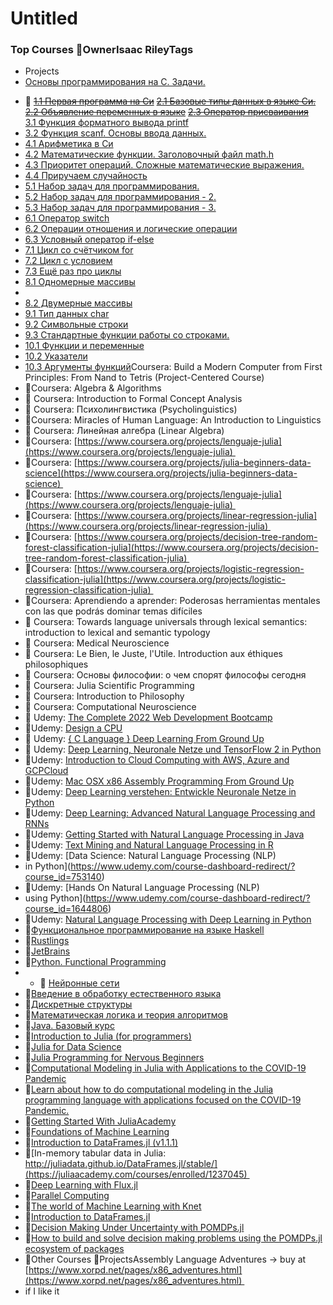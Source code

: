 # Untitled

### Top Courses 🌱OwnerIsaac RileyTags

- Projects
- [Основы программирования на C. Задачи.](https://stepik.org/course/3078) 
* 🌰 ~~[1.1 Первая программа на Си](https://stepik.org/lesson/13977?unit=30906)~~ ~~[2.1 Базовые типы данных в языке Си.](https://stepik.org/lesson/34299?unit=30901)~~ ~~[2.2 Объявление переменных в языке](https://stepik.org/lesson/36170?unit=30900)~~ ~~[2.3 Оператор присваивания](https://stepik.org/lesson/38673?unit=30902)~~ [3.1 Функция форматного вывода printf](https://stepik.org/lesson/40164?unit=30907) 
* [3.2 Функция scanf. Основы ввода данных.](https://stepik.org/lesson/40318?unit=30908) 
* [4.1 Арифметика в Си](https://stepik.org/lesson/40857?unit=30903) 
* [4.2 Математические функции. Заголовочный файл math.h](https://stepik.org/lesson/41090?unit=30904) 
* [4.3 Приоритет операций. Сложные математические выражения.](https://stepik.org/lesson/41457?unit=30905) 
* [4.4 Приручаем случайность](https://stepik.org/lesson/53161?unit=31258) 
* [5.1 Набор задач для программирования.](https://stepik.org/lesson/53872?unit=32085) 
* [5.2 Набор задач для программирования - 2.](https://stepik.org/lesson/54437?unit=32490) 
* [5.3 Набор задач для программирования - 3.](https://stepik.org/lesson/54462?unit=32612) 
* [6.1 Оператор switch](https://stepik.org/lesson/54840?unit=34364) 
* [6.2 Операции отношения и логические операции](https://stepik.org/lesson/57210?unit=35061) 
* [6.3 Условный оператор if-else](https://stepik.org/lesson/57425?unit=35201) 
* [7.1 Цикл со счётчиком for](https://stepik.org/lesson/57650?unit=35411) 
* [7.2 Цикл с условием](https://stepik.org/lesson/64123?unit=41087) 
* [7.3 Ещё раз про циклы](https://stepik.org/lesson/64311?unit=41389) 
* [8.1 Одномерные массивы](https://stepik.org/lesson/64560?unit=41410) 
* [](https://stepik.org/lesson/64657?unit=41549) 
* [8.2 Двумерные массивы](https://stepik.org/lesson/64657?unit=41549) 
* [9.1 Тип данных char](https://stepik.org/lesson/64750?unit=41555) 
* [9.2 Символьные строки](https://stepik.org/lesson/64969?unit=41758) 
* [9.3 Стандартные функции работы со строками.](https://stepik.org/lesson/65084?unit=41875) 
* [10.1 Функции и переменные](https://stepik.org/lesson/65094?unit=41881) 
* [10.2 Указатели](https://stepik.org/lesson/65151?unit=42121) 
* [10.3 Аргументы функций](https://stepik.org/lesson/65373?unit=42143)Coursera: Build a Modern Computer from First Principles: From Nand to Tetris (Project-Centered Course) 
* 🌰Coursera: Algebra & Algorithms 
* 🌰 Coursera: Introduction to Formal Concept Analysis 
* 🌰 Coursera: Психолингвистика (Psycholinguistics) 
* 🌰Coursera: Miracles of Human Language: An Introduction to Linguistics 
* 🌰 Coursera: Линейная алгебра (Linear Algebra) 
* 🌰Coursera: [https://www.coursera.org/projects/lenguaje-julia](https://www.coursera.org/projects/lenguaje-julia) 
* 🌰Coursera: [https://www.coursera.org/projects/julia-beginners-data-science](https://www.coursera.org/projects/julia-beginners-data-science) 
* 🌰Coursera: [https://www.coursera.org/projects/lenguaje-julia](https://www.coursera.org/projects/lenguaje-julia) 
* 🌰Coursera: [https://www.coursera.org/projects/linear-regression-julia](https://www.coursera.org/projects/linear-regression-julia) 
* 🌰Coursera: [https://www.coursera.org/projects/decision-tree-random-forest-classification-julia](https://www.coursera.org/projects/decision-tree-random-forest-classification-julia) 
* 🌰Coursera: [https://www.coursera.org/projects/logistic-regression-classification-julia](https://www.coursera.org/projects/logistic-regression-classification-julia) 
* 🌰Coursera: Aprendiendo a aprender: Poderosas herramientas mentales con las que podrás dominar temas difíciles 
* 🌰 Coursera: Towards language universals through lexical semantics: introduction to lexical and semantic typology 
* 🌰 Coursera: Medical Neuroscience 
* 🌰 Coursera: Le Bien, le Juste, l'Utile. Introduction aux éthiques philosophiques 
* 🌰 Coursera: Основы философии: о чем спорят философы сегодня 
* 🌰 Coursera: Julia Scientific Programming 
* 🌰 Coursera: Introduction to Philosophy 
* 🌰 Coursera: Computational Neuroscience 
* 🌰 Udemy: [The Complete 2022 Web Development Bootcamp](https://www.udemy.com/course-dashboard-redirect/?course_id=1565838) 
* 🌰Udemy: [Design a CPU](https://www.udemy.com/course/design-a-cpu/learn) 
* 🌰 Udemy: [{ C Language } Deep Learning From Ground Up](https://www.udemy.com/course/c-language-deep-learning-from-ground-uptm/learn/) 
* 🌰 Udemy: [Deep Learning, Neuronale Netze und TensorFlow 2 in Python](https://www.udemy.com/course-dashboard-redirect/?course_id=1404090) 
* 🌰Udemy: [Introduction to Cloud Computing with AWS, Azure and GCPCloud](https://www.udemy.com/course-dashboard-redirect/?course_id=2414030) 
* 🌰Udemy: [Mac OSX x86 Assembly Programming From Ground Up](https://www.udemy.com/course-dashboard-redirect/?course_id=3218011) 
* 🌰Udemy: [Deep Learning verstehen: Entwickle Neuronale Netze in Python](https://www.udemy.com/course-dashboard-redirect/?course_id=1528850) 
* 🌰Udemy: [Deep Learning: Advanced Natural Language Processing and RNNs](https://www.udemy.com/course-dashboard-redirect/?course_id=1647976) 
* 🌰Udemy: [Getting Started with Natural Language Processing in Java](https://www.udemy.com/course-dashboard-redirect/?course_id=1341904) 
* 🌰Udemy: [Text Mining and Natural Language Processing in R](https://www.udemy.com/course-dashboard-redirect/?course_id=1470544) 
* 🌰Udemy: [Data Science: Natural Language Processing (NLP) 
* in Python](https://www.udemy.com/course-dashboard-redirect/?course_id=753140) 
* 🌰Udemy: [Hands On Natural Language Processing (NLP) 
* using Python](https://www.udemy.com/course-dashboard-redirect/?course_id=1644806) 
* 🌰Udemy: [Natural Language Processing with Deep Learning in Python](https://www.udemy.com/course-dashboard-redirect/?course_id=918390) 
* 🌰[Функциональное программирование на языке Haskell](https://stepik.org/course/75) 
* 🌰[Rustlings](https://stepik.org/course/59778) 
* 🌰[JetBrains](https://stepik.org/users/17813950) 
* 🌰[Python. Functional Programming](https://stepik.org/course/2057) 
*  * 🌰 [Нейронные сети](https://stepik.org/course/401) 
* 🌰[Введение в обработку естественного языка](https://stepik.org/course/1233) 
* 🌰[Дискретные структуры](https://stepik.org/course/83) 
* 🌰[Математическая логика и теория алгоритмов](https://stepik.org/course/48679) 
* 🌰[Java. Базовый курс](https://stepik.org/course/187) 
* 🌰[Introduction to Julia (for programmers)](https://juliaacademy.com/courses/enrolled/375479) 
* 🌰[Julia for Data Science](https://juliaacademy.com/courses/enrolled/937702) 
* 🌰[Julia Programming for Nervous Beginners](https://juliaacademy.com/courses/enrolled/1363996) 
* 🌰[Computational Modeling in Julia with Applications to the COVID-19 Pandemic](https://juliaacademy.com/courses/enrolled/942996) 
* 🌰[Learn about how to do computational modeling in the Julia programming language with applications focused on the COVID-19 Pandemic.](https://juliaacademy.com/courses/enrolled/942996) 
* 🌰[Getting Started With JuliaAcademy](https://juliaacademy.com/courses/enrolled/689459) 
* 🌰[Foundations of Machine Learning](https://juliaacademy.com/courses/enrolled/392870) 
* 🌰[Introduction to DataFrames.jl (v1.1.1)](https://juliaacademy.com/courses/enrolled/1237045) 
* 🌰[In-memory tabular data in Julia: http://juliadata.github.io/DataFrames.jl/stable/](https://juliaacademy.com/courses/enrolled/1237045) 
* 🌰[Deep Learning with Flux.jl](https://juliaacademy.com/courses/enrolled/526449) 
* 🌰[Parallel Computing](https://juliaacademy.com/courses/enrolled/552107) 
* 🌰[The world of Machine Learning with Knet](https://juliaacademy.com/courses/enrolled/512903) 
* 🌰[Introduction to DataFrames.jl](https://juliaacademy.com/courses/enrolled/913049) 
* 🌰[Decision Making Under Uncertainty with POMDPs.jl](https://juliaacademy.com/courses/enrolled/1505381) 
* 🌰[How to build and solve decision making problems using the POMDPs.jl ecosystem of packages](https://juliaacademy.com/courses/enrolled/1505381) 
* 🌰Other Courses 🌱ProjectsAssembly Language Adventures → buy at [https://www.xorpd.net/pages/x86_adventures.html](https://www.xorpd.net/pages/x86_adventures.html) 
* if I like it